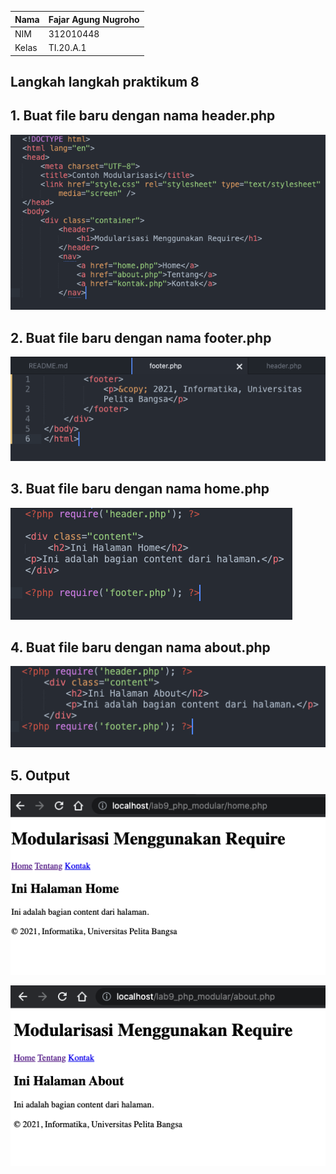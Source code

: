 | Nama      | Fajar Agung Nugroho |
| ----------- | ----------- |
| NIM     | 312010448       |
| Kelas   | TI.20.A.1        |

## Langkah langkah praktikum 8

## 1. Buat file baru dengan nama header.php

![img1!](assets/img/1/1.png)

## 2. Buat file baru dengan nama footer.php

![img1!](assets/img/2/1.png)

## 3. Buat file baru dengan nama home.php

![img1!](assets/img/3/11.png)

## 4. Buat file baru dengan nama about.php

![img1!](assets/img/4/1.png)

## 5. Output

![img1!](assets/img/5/1.png)

![img1!](assets/img/5/2.png)